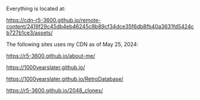 Everything is located at: 

https://cdn-r5-3600.github.io/remote-content/2419f29c45db4eb46245c8b89cf34dce35f6db8fb40a3631fd5424cb727b1ce3/assets/


The following sites uses my CDN as of May 25, 2024:

https://r5-3600.github.io/about-me/

https://1000yearslater.github.io/

https://1000yearslater.github.io/RetroDatabase/

https://r5-3600.github.io/2048_clones/
